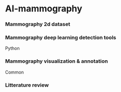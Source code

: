 # AI-mammography

### Mammography 2d dataset

### Mammography deep learning detection tools
Python

### Mammography visualization & annotation
Common
### Litterature review

